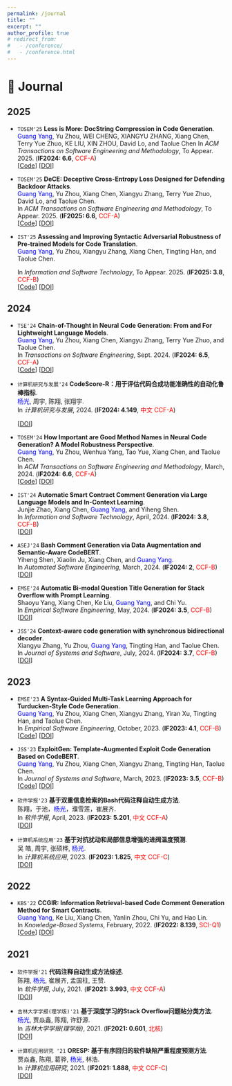 ```yaml
---
permalink: /journal
title: ""
excerpt: ""
author_profile: true
# redirect_from: 
#   - /conference/
#   - /conference.html
---
```

<span class='anchor' id='journal'></span>

# 📰 Journal
## 2025

- ``TOSEM'25`` **Less is More: DocString Compression in Code Generation**.  
  <span style="color:blue">Guang Yang</span>, Yu Zhou, WEI CHENG, XIANGYU ZHANG, Xiang Chen, Terry Yue Zhuo, KE LIU, XIN ZHOU, David Lo, and Taolue Chen
  In *ACM Transactions on Software Engineering and Methodology*, To Appear. 2025. (__IF2024: 6.6__, <span style="color:red">CCF-A</span>)   
  [[Code](https://github.com/NTDXYG/ShortenDoc)]
  [[DOI]()]
  
- ``TOSEM'25`` **DeCE: Deceptive Cross-Entropy Loss Designed for Defending Backdoor Attacks**.  
  <span style="color:blue">Guang Yang</span>, Yu Zhou, Xiang Chen, Xiangyu Zhang, Terry Yue Zhuo, David Lo, and Taolue Chen.   
  In *ACM Transactions on Software Engineering and Methodology*, To Appear. 2025. (__IF2025: 6.6__, <span style="color:red">CCF-A</span>)   
  [[Code](https://github.com/NTDXYG/DeCE)]
  [[DOI](https://doi.org/10.1109/TSE.2024.3440503)]
  
- ``IST'25`` **Assessing and Improving Syntactic Adversarial Robustness of Pre-trained Models for Code Translation**.  
  <span style="color:blue">Guang Yang</span>, Yu Zhou, Xiangyu Zhang, Xiang Chen, Tingting Han, and Taolue Chen.  
  
  In *Information and Software Technology*, To Appear. 2025. (__IF2025: 3.8__, <span style="color:red">CCF-B</span>)   
  [[Code](https://github.com/NTDXYG/COTR)]
  [[DOI]()]


## 2024
- ``TSE'24`` **Chain-of-Thought in Neural Code Generation: From and For Lightweight Language Models**.  
  <span style="color:blue">Guang Yang</span>, Yu Zhou, Xiang Chen, Xiangyu Zhang, Terry Yue Zhuo, and Taolue Chen.   
  In *Transactions on Software Engineering*, Sept. 2024. (__IF2024: 6.5__, <span style="color:red">CCF-A</span>)   
  [[Code](https://github.com/NTDXYG/COTTON)]
  [[DOI](https://doi.org/10.1109/TSE.2024.3440503)]

- ``计算机研究与发展'24`` **CodeScore-R：用于评估代码合成功能准确性的自动化鲁棒指标**.  
  <span style="color:blue">杨光</span>, 周宇, 陈翔,  张翔宇.  
  In *计算机研究与发展*, 2024. (__IF2024: 4.149__, <span style="color:red">中文 CCF-A</span>)   
  <!-- [[Code](https://github.com/NTDXYG/DeepPseudo)] -->
  [[DOI](https://doi.org/10.7544/issn1000-1239.202330715)]

- ``TOSEM'24`` **How Important are Good Method Names in Neural Code Generation? A Model Robustness Perspective**.  
  <span style="color:blue">Guang Yang</span>, Yu Zhou, Wenhua Yang, Tao Yue, Xiang Chen, and Taolue Chen.  
  In *ACM Transactions on Software Engineering and Methodology*, March, 2024. (__IF2024: 6.6__, <span style="color:red">CCF-A</span>)   
  [[Code](https://github.com/NTDXYG/RADAR)]
  [[DOI](https://dl.acm.org/doi/10.1145/3630010)]

- ``IST'24`` **Automatic Smart Contract Comment Generation via Large Language Models and In-Context Learning**.  
  Junjie Zhao, Xiang Chen, <span style="color:blue">Guang Yang</span>, and Yiheng Shen.  
  In *Information and Software Technology*, April, 2024. (__IF2024: 3.8__, <span style="color:red">CCF-B</span>)   
  [[DOI](https://doi.org/10.1016/j.infsof.2024.107405)]

- ``ASEJ'24`` **Bash Comment Generation via Data Augmentation and Semantic-Aware CodeBERT**.  
  Yiheng Shen, Xiaolin Ju, Xiang Chen, and <span style="color:blue">Guang Yang</span>.  
  In *Automated Software Engineering*, March, 2024. (__IF2024: 2__, <span style="color:red">CCF-B</span>)   
  [[DOI](https://doi.org/10.1007/s10515-024-00431-2)]

- ``EMSE'24`` **Automatic Bi-modal Question Title Generation for Stack Overflow with Prompt Learning**.  
  Shaoyu Yang, Xiang Chen, Ke Liu, <span style="color:blue">Guang Yang</span>, and Chi Yu.  
  In *Empirical Software Engineering*, May, 2024. (__IF2024: 3.5__, <span style="color:red">CCF-B</span>)   
  [[DOI](https://doi.org/10.1007/s10664-024-10466-4)]

- ``JSS'24`` **Context-aware code generation with synchronous bidirectional decoder**.  
  Xiangyu Zhang, Yu Zhou, <span style="color:blue">Guang Yang</span>, Tingting Han, and Taolue Chen.  
  In *Journal of Systems and Software*, July, 2024. (__IF2024: 3.7__, <span style="color:red">CCF-B</span>)   
  [[DOI](https://doi.org/10.1016/j.jss.2024.112066)]

## 2023
- ``EMSE'23`` **A Syntax-Guided Multi-Task Learning Approach for Turducken-Style Code Generation**.  
  <span style="color:blue">Guang Yang</span>, Yu Zhou, Xiang Chen, Xiangyu Zhang, Yiran Xu, Tingting Han, and Taolue Chen.  
  In *Empirical Software Engineering*, October, 2023. (__IF2023: 4.1__, <span style="color:red">CCF-B</span>)   
  [[Code](https://github.com/NTDXYG/TurduckenGen)]
  [[DOI](https://doi.org/10.1007/s10664-023-10372-1)]

- ``JSS'23`` **ExploitGen: Template-Augmented Exploit Code Generation Based on CodeBERT**.  
  <span style="color:blue">Guang Yang</span>, Yu Zhou, Xiang Chen, Xiangyu Zhang, Tingting Han, Taolue Chen.  
  In *Journal of Systems and Software*, March, 2023. (__IF2023: 3.5__, <span style="color:red">CCF-B</span>)   
  [[Code](https://github.com/NTDXYG/ExploitGen)]
  [[DOI](https://doi.org/10.1016/j.jss.2022.111577)]
  
- ``软件学报'23`` **基于双重信息检索的Bash代码注释自动生成方法**.  
  陈翔，于池，<span style="color:blue">杨光</span>，濮雪莲，崔展齐.  
  In *软件学报*, April, 2023. (__IF2023: 5.201__, <span style="color:red">中文 CCF-A</span>)   
  [[DOI](https://doi.org/10.12677/sea.2024.133030)]
  
- ``计算机系统应用'23`` **基于对抗扰动和局部信息增强的进阀温度预测**.  
  吴 皓, 周宇, 张硕桦, <span style="color:blue">杨光</span>.  
  In *计算机系统应用*, 2023. (__IF2023: 1.825__, <span style="color:red">中文 CCF-C</span>)   
  [[DOI](https://doi.org/10.15888/j.cnki.csa.009328)]

## 2022
- ``KBS'22`` **CCGIR: Information Retrieval-based Code Comment Generation Method for Smart Contracts**.  
  <span style="color:blue">Guang Yang</span>, Ke Liu, Xiang Chen, Yanlin Zhou, Chi Yu, and Hao Lin.  
  In *Knowledge-Based Systems*, February, 2022. (__IF2022: 8.139__, <span style="color:red">SCI-Q1</span>)   
  [[Code](https://github.com/NTDXYG/CCGIR)]
  [[DOI](https://doi.org/10.1016/j.knosys.2021.107858)]

## 2021
- ``软件学报'21`` **代码注释自动生成方法综述**.  
  陈翔, <span style="color:blue">杨光</span>, 崔展齐, 孟国柱, 王赞.  
  In *软件学报*, July, 2021. (__IF2021: 3.993__, <span style="color:red">中文 CCF-A</span>)   
  [[DOI](https://doi.org/10.13328/j.cnki.jos.006258)]

- ``吉林大学学报(理学版)'21`` **基于深度学习的Stack Overflow问题帖分类方法**.  
  <span style="color:blue">杨光</span>, 贾焱鑫, 陈翔, 许舒源.  
  In *吉林大学学报(理学版)*, 2021. (__IF2021: 0.601__, <span style="color:red">北核</span>)   
  [[DOI](https://doi.org/10.12677/airr.2017.61005)]

- ``计算机应用研究 '21`` **ORESP: 基于有序回归的软件缺陷严重程度预测方法**.  
  贾焱鑫, 陈翔, 葛骅, <span style="color:blue">杨光</span>, 林浩.  
  In *计算机应用研究*, 2021. (__IF2021: 1.888__, <span style="color:red">中文 CCF-C</span>)   
  [[DOI](https://doi.org/10.19734/j.issn.1001-3695.2020.07.0249)]